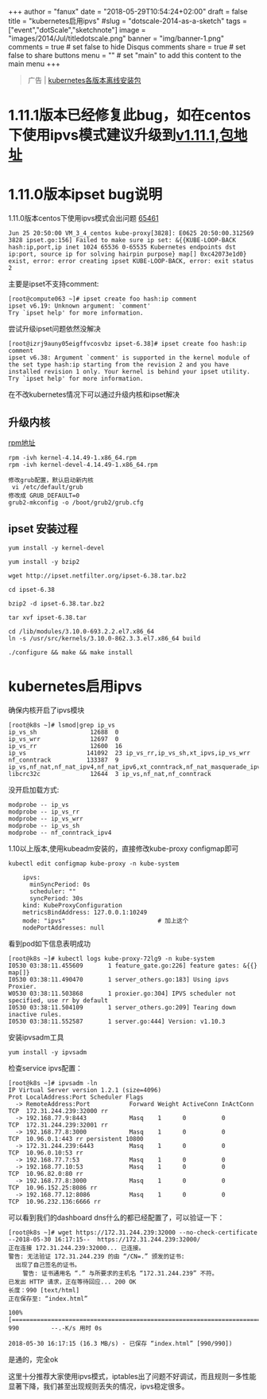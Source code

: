 +++
author = "fanux"
date = "2018-05-29T10:54:24+02:00"
draft = false
title = "kubernetes启用ipvs"
#slug = "dotscale-2014-as-a-sketch"
tags = ["event","dotScale","sketchnote"]
image = "images/2014/Jul/titledotscale.png"
banner = "img/banner-1.png"
comments = true     # set false to hide Disqus comments
share = true        # set false to share buttons
menu = ""           # set "main" to add this content to the main menu
+++

> 广告 | [kubernetes各版本离线安装包](http://sealyun.com/pro/products/)

# 1.11.1版本已经修复此bug，如在centos下使用ipvs模式建议升级到[v1.11.1,包地址](http://sealyun.com/pro/products/)

# 1.11.0版本ipset bug说明
1.11.0版本centos下使用ipvs模式会出问题 [65461](https://github.com/kubernetes/kubernetes/issues/65461)
```
Jun 25 20:50:00 VM_3_4_centos kube-proxy[3828]: E0625 20:50:00.312569    3828 ipset.go:156] Failed to make sure ip set: &{{KUBE-LOOP-BACK hash:ip,port,ip inet 1024 65536 0-65535 Kubernetes endpoints dst ip:port, source ip for solving hairpin purpose} map[] 0xc42073e1d0} exist, error: error creating ipset KUBE-LOOP-BACK, error: exit status 2
```
<!--more-->
主要是ipset不支持comment:
```
[root@compute063 ~]# ipset create foo hash:ip comment
ipset v6.19: Unknown argument: `comment'
Try `ipset help' for more information.
```
尝试升级ipset问题依然没解决
```
[root@izrj9auny05eigffvcosvbz ipset-6.38]# ipset create foo hash:ip comment
ipset v6.38: Argument `comment' is supported in the kernel module of the set type hash:ip starting from the revision 2 and you have installed revision 1 only. Your kernel is behind your ipset utility.
Try `ipset help' for more information.
```

在不改kubernetes情况下可以通过升级内核和ipset解决
## 升级内核
[rpm地址](https://github.com/sealyun/kernel/releases/tag/v4.14.49)
```
rpm -ivh kernel-4.14.49-1.x86_64.rpm
rpm -ivh kernel-devel-4.14.49-1.x86_64.rpm
```
```
修改grub配置，默认启动新内核
 vi /etc/default/grub
修改成 GRUB_DEFAULT=0
grub2-mkconfig -o /boot/grub2/grub.cfg 
```

## ipset 安装过程
```
yum install -y kernel-devel

yum install -y bzip2

wget http://ipset.netfilter.org/ipset-6.38.tar.bz2

cd ipset-6.38

bzip2 -d ipset-6.38.tar.bz2

tar xvf ipset-6.38.tar

cd /lib/modules/3.10.0-693.2.2.el7.x86_64
ln -s /usr/src/kernels/3.10.0-862.3.3.el7.x86_64 build

./configure && make && make install
```

# kubernetes启用ipvs
确保内核开启了ipvs模块
```
[root@k8s ~]# lsmod|grep ip_vs
ip_vs_sh               12688  0
ip_vs_wrr              12697  0
ip_vs_rr               12600  16
ip_vs                 141092  23 ip_vs_rr,ip_vs_sh,xt_ipvs,ip_vs_wrr
nf_conntrack          133387  9 ip_vs,nf_nat,nf_nat_ipv4,nf_nat_ipv6,xt_conntrack,nf_nat_masquerade_ipv4,nf_conntrack_netlink,nf_conntrack_ipv4,nf_conntrack_ipv6
libcrc32c              12644  3 ip_vs,nf_nat,nf_conntrack
```
没开启加载方式:
```
modprobe -- ip_vs
modprobe -- ip_vs_rr
modprobe -- ip_vs_wrr
modprobe -- ip_vs_sh
modprobe -- nf_conntrack_ipv4
```

1.10以上版本,使用kubeadm安装的，直接修改kube-proxy configmap即可
```
kubectl edit configmap kube-proxy -n kube-system
```
```
    ipvs:
      minSyncPeriod: 0s
      scheduler: ""
      syncPeriod: 30s
    kind: KubeProxyConfiguration
    metricsBindAddress: 127.0.0.1:10249
    mode: "ipvs"                          # 加上这个
    nodePortAddresses: null
```

看到pod如下信息表明成功
```
[root@k8s ~]# kubectl logs kube-proxy-72lg9 -n kube-system
I0530 03:38:11.455609       1 feature_gate.go:226] feature gates: &{{} map[]}
I0530 03:38:11.490470       1 server_others.go:183] Using ipvs Proxier.
W0530 03:38:11.503868       1 proxier.go:304] IPVS scheduler not specified, use rr by default
I0530 03:38:11.504109       1 server_others.go:209] Tearing down inactive rules.
I0530 03:38:11.552587       1 server.go:444] Version: v1.10.3
```

安装ipvsadm工具
```
yum install -y ipvsadm
```

检查service ipvs配置：
```
[root@k8s ~]# ipvsadm -ln
IP Virtual Server version 1.2.1 (size=4096)
Prot LocalAddress:Port Scheduler Flags
  -> RemoteAddress:Port           Forward Weight ActiveConn InActConn
TCP  172.31.244.239:32000 rr
  -> 192.168.77.9:8443            Masq    1      0          0
TCP  172.31.244.239:32001 rr
  -> 192.168.77.8:3000            Masq    1      0          0
TCP  10.96.0.1:443 rr persistent 10800
  -> 172.31.244.239:6443          Masq    1      0          0
TCP  10.96.0.10:53 rr
  -> 192.168.77.7:53              Masq    1      0          0
  -> 192.168.77.10:53             Masq    1      0          0
TCP  10.96.82.0:80 rr
  -> 192.168.77.8:3000            Masq    1      0          0
TCP  10.96.152.25:8086 rr
  -> 192.168.77.12:8086           Masq    1      0          0
TCP  10.96.232.136:6666 rr
```
可以看到我们的dashboard dns什么的都已经配置了，可以验证一下：
```
[root@k8s ~]# wget https://172.31.244.239:32000 --no-check-certificate
--2018-05-30 16:17:15--  https://172.31.244.239:32000/
正在连接 172.31.244.239:32000... 已连接。
警告: 无法验证 172.31.244.239 的由 “/CN=.” 颁发的证书:
  出现了自己签名的证书。
    警告: 证书通用名 “.” 与所要求的主机名 “172.31.244.239” 不符。
已发出 HTTP 请求，正在等待回应... 200 OK
长度：990 [text/html]
正在保存至: “index.html”

100%[=======================================================================================================================================================>] 990         --.-K/s 用时 0s

2018-05-30 16:17:15 (16.3 MB/s) - 已保存 “index.html” [990/990])
```
是通的，完全ok

这里十分推荐大家使用ipvs模式，iptables出了问题不好调试，而且规则一多性能显著下降，我们甚至出现规则丢失的情况，ipvs稳定很多。

